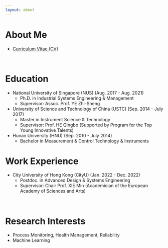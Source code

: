 ```yaml
---
layout: about 
---
```


# About Me
* <a href="https://xingchenliu666.github.io/CV_LiuXingchen.pdf">Curriculum Vitae (CV)</a>

<br/>

# Education
* National University of Singapore (NUS) (Aug. 2017 - Aug. 2021)
  * Ph.D. in Industrial Systems Engineering & Management
  * Supervisor: Assoc. Prof. YE Zhi-Sheng
* University of Science and Technology of China (USTC) (Sep. 2014 - July 2017)
  * Master in Instrument Science & Technology
  * Supervisor: Prof. HE Qingbo (Supported by Program for the Top Young Innovative Talents)
* Hunan University (HNU) (Sep. 2010 - July 2014)
  * Bachelor in Measurement & Control Technology & Instruments

# Work Experience
* City University of Hong Kong (CityU) (Jan. 2022 - Dec. 2022)
  * Postdoc. in Advanced Design & Systems Engineering
  * Supervisor: Chair Prof. XIE Min (Academician of the European Academy of Sciences and Arts)

<br/>

# Research Interests
* Process Monitoring, Health Management, Reliability
* Machine Learning  
